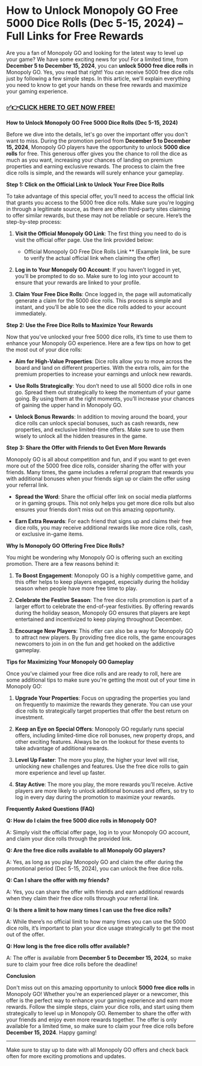 # How to Unlock Monopoly GO Free 5000 Dice Rolls (Dec 5-15, 2024) – Full Links for Free Rewards

Are you a fan of Monopoly GO and looking for the latest way to level up your game? We have some exciting news for you! For a limited time, from **December 5 to December 15, 2024**, you can **unlock 5000 free dice rolls** in Monopoly GO. Yes, you read that right! You can receive 5000 free dice rolls just by following a few simple steps. In this article, we'll explain everything you need to know to get your hands on these free rewards and maximize your gaming experience.

### [✅👉CLICK HERE TO GET NOW FREE!](https://freeforyou.xyz/monopoly/go/)

**How to Unlock Monopoly GO Free 5000 Dice Rolls (Dec 5-15, 2024)**

Before we dive into the details, let's go over the important offer you don't want to miss. During the promotion period from **December 5 to December 15, 2024**, Monopoly GO players have the opportunity to unlock **5000 dice rolls** for free. This generous offer gives you the chance to roll the dice as much as you want, increasing your chances of landing on premium properties and earning exclusive rewards. The process to claim the free dice rolls is simple, and the rewards will surely enhance your gameplay.

**Step 1: Click on the Official Link to Unlock Your Free Dice Rolls**

To take advantage of this special offer, you’ll need to access the official link that grants you access to the 5000 free dice rolls. Make sure you’re logging in through a legitimate source, as there are often third-party sites claiming to offer similar rewards, but these may not be reliable or secure. Here’s the step-by-step process:

1. **Visit the Official Monopoly GO Link**: The first thing you need to do is visit the official offer page. Use the link provided below:
   - Official Monopoly GO Free Dice Rolls Link ** (Example link, be sure to verify the actual official link when claiming the offer)
   
2. **Log in to Your Monopoly GO Account**: If you haven’t logged in yet, you’ll be prompted to do so. Make sure to log into your account to ensure that your rewards are linked to your profile.

3. **Claim Your Free Dice Rolls**: Once logged in, the page will automatically generate a claim for the 5000 dice rolls. This process is simple and instant, and you’ll be able to see the dice rolls added to your account immediately.

**Step 2: Use the Free Dice Rolls to Maximize Your Rewards**

Now that you've unlocked your free 5000 dice rolls, it’s time to use them to enhance your Monopoly GO experience. Here are a few tips on how to get the most out of your dice rolls:

- **Aim for High-Value Properties**: Dice rolls allow you to move across the board and land on different properties. With the extra rolls, aim for the premium properties to increase your earnings and unlock new rewards.

- **Use Rolls Strategically**: You don’t need to use all 5000 dice rolls in one go. Spread them out strategically to keep the momentum of your game going. By using them at the right moments, you’ll increase your chances of gaining the upper hand in Monopoly GO.

- **Unlock Bonus Rewards**: In addition to moving around the board, your dice rolls can unlock special bonuses, such as cash rewards, new properties, and exclusive limited-time offers. Make sure to use them wisely to unlock all the hidden treasures in the game.

**Step 3: Share the Offer with Friends to Get Even More Rewards**

Monopoly GO is all about competition and fun, and if you want to get even more out of the 5000 free dice rolls, consider sharing the offer with your friends. Many times, the game includes a referral program that rewards you with additional bonuses when your friends sign up or claim the offer using your referral link.

- **Spread the Word**: Share the official offer link on social media platforms or in gaming groups. This not only helps you get more dice rolls but also ensures your friends don’t miss out on this amazing opportunity.

- **Earn Extra Rewards**: For each friend that signs up and claims their free dice rolls, you may receive additional rewards like more dice rolls, cash, or exclusive in-game items.

**Why Is Monopoly GO Offering Free Dice Rolls?**

You might be wondering why Monopoly GO is offering such an exciting promotion. There are a few reasons behind it:

1. **To Boost Engagement**: Monopoly GO is a highly competitive game, and this offer helps to keep players engaged, especially during the holiday season when people have more free time to play.

2. **Celebrate the Festive Season**: The free dice rolls promotion is part of a larger effort to celebrate the end-of-year festivities. By offering rewards during the holiday season, Monopoly GO ensures that players are kept entertained and incentivized to keep playing throughout December.

3. **Encourage New Players**: This offer can also be a way for Monopoly GO to attract new players. By providing free dice rolls, the game encourages newcomers to join in on the fun and get hooked on the addictive gameplay.

**Tips for Maximizing Your Monopoly GO Gameplay**

Once you’ve claimed your free dice rolls and are ready to roll, here are some additional tips to make sure you're getting the most out of your time in Monopoly GO:

1. **Upgrade Your Properties**: Focus on upgrading the properties you land on frequently to maximize the rewards they generate. You can use your dice rolls to strategically target properties that offer the best return on investment.

2. **Keep an Eye on Special Offers**: Monopoly GO regularly runs special offers, including limited-time dice roll bonuses, new property drops, and other exciting features. Always be on the lookout for these events to take advantage of additional rewards.

3. **Level Up Faster**: The more you play, the higher your level will rise, unlocking new challenges and features. Use the free dice rolls to gain more experience and level up faster.

4. **Stay Active**: The more you play, the more rewards you’ll receive. Active players are more likely to unlock additional bonuses and offers, so try to log in every day during the promotion to maximize your rewards.

**Frequently Asked Questions (FAQ)**

**Q: How do I claim the free 5000 dice rolls in Monopoly GO?**

A: Simply visit the official offer page, log in to your Monopoly GO account, and claim your dice rolls through the provided link.

**Q: Are the free dice rolls available to all Monopoly GO players?**

A: Yes, as long as you play Monopoly GO and claim the offer during the promotional period (Dec 5-15, 2024), you can unlock the free dice rolls.

**Q: Can I share the offer with my friends?**

A: Yes, you can share the offer with friends and earn additional rewards when they claim their free dice rolls through your referral link.

**Q: Is there a limit to how many times I can use the free dice rolls?**

A: While there’s no official limit to how many times you can use the 5000 dice rolls, it’s important to plan your dice usage strategically to get the most out of the offer.

**Q: How long is the free dice rolls offer available?**

A: The offer is available from **December 5 to December 15, 2024**, so make sure to claim your free dice rolls before the deadline!

**Conclusion**

Don't miss out on this amazing opportunity to unlock **5000 free dice rolls** in Monopoly GO! Whether you're an experienced player or a newcomer, this offer is the perfect way to enhance your gaming experience and earn more rewards. Follow the simple steps, claim your dice rolls, and start using them strategically to level up in Monopoly GO. Remember to share the offer with your friends and enjoy even more rewards together. The offer is only available for a limited time, so make sure to claim your free dice rolls before **December 15, 2024**. Happy gaming!

---

Make sure to stay up to date with all Monopoly GO offers and check back often for more exciting promotions and updates.
